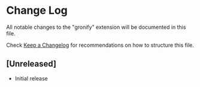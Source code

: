 # Change Log

All notable changes to the "gronify" extension will be documented in this file.

Check [Keep a Changelog](http://keepachangelog.com/) for recommendations on how to structure this file.

## [Unreleased]

- Initial release